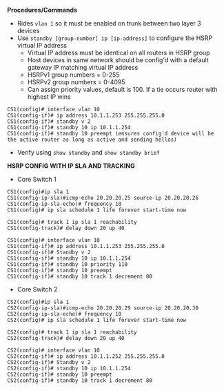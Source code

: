 **Procedures/Commands**

- Rides ``vlan 1`` so it must be enabled on trunk between two layer 3 devices
- Use ``standby [group-number] ip [ip-address]`` to configure the HSRP virtual IP address
     - Virtual IP address must be identical on all routers in HSRP group
     - Host devices in same network should be config'd with a default gateway IP matching virtual IP address
     - HSRPv1 group numbers = 0-255
     - HSRPv2 group numbers = 0-4095
     - Can assign priority values, default is 100. If a tie occurs router with highest IP wins
```
CS1(config)# interface vlan 10
CS1(config-if)# ip address 10.1.1.253 255.255.255.0
CS1(config-if)# standby v 2
CS1(config-if)# standby 10 ip 10.1.1.254
CS1(config-if)# standby 10 preempt (ensures config'd device will be the active router as long as active and sending hellos)
```

- Verify using ``show standby`` and ``show standby brief``

**HSRP CONFIG WITH IP SLA AND TRACKING**

- Core Switch 1
```
CS1(config)#ip sla 1
CS1(config-ip-sla)#icmp-echo 20.20.20.25 source-ip 20.20.20.26
CS1(config-ip-sla-echo)# frequency 10
CS1(config)# ip sla schedule 1 life forever start-time now

CS1(config)# track 1 ip sla 1 reachability
CS1(config-track)# delay down 20 up 40

CS1(config)# interface vlan 10
CS1(config-if)# ip address 10.1.1.253 255.255.255.0
CS1(config-if)# Standby v 2
CS1(config-if)# standby 10 ip 10.1.1.254
CS1(config-if)# standby 10 priority 110
CS1(config-if)# standby 10 preempt
CS1(config-if)# standby 10 track 1 decrement 80
```

- Core Switch 2
```
CS2(config)#ip sla 1
CS2(config-ip-sla)#icmp-echo 20.20.20.29 source-ip 20.20.20.30
CS2(config-ip-sla-echo)# frequency 10
CS2(config)# ip sla schedule 1 life forever start-time now

CS2(config)# track 1 ip sla 1 reachability
CS2(config-track)# delay down 20 up 40

CS2(config)# interface vlan 10
CS2(config-if)# ip address 10.1.1.252 255.255.255.0
CS2(config-if)# Standby v 2
CS2(config-if)# standby 10 ip 10.1.1.254
CS2(config-if)# standby 10 preempt
CS2(config-if)# standby 10 track 1 decrement 80
```